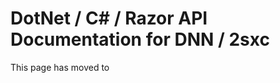 # DotNet / C# / Razor API Documentation for DNN / 2sxc

This page has moved to [](xref:NetCode.Index)